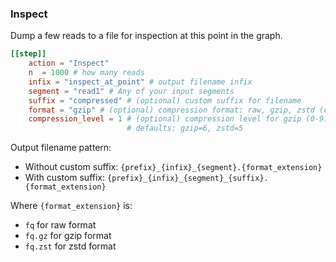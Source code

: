 
### Inspect

Dump a few reads to a file for inspection at this point in the graph.

```toml
[[step]]
    action = "Inspect"
    n  = 1000 # how many reads
    infix = "inspect_at_point" # output filename infix
    segment = "read1" # Any of your input segments
    suffix = "compressed" # (optional) custom suffix for filename
    format = "gzip" # (optional) compression format: raw, gzip, zstd (defaults to raw)
    compression_level = 1 # (optional) compression level for gzip (0-9) or zstd (1-22)
                          # defaults: gzip=6, zstd=5
```

Output filename pattern:
- Without custom suffix: `{prefix}_{infix}_{segment}.{format_extension}`
- With custom suffix: `{prefix}_{infix}_{segment}_{suffix}.{format_extension}`

Where `{format_extension}` is:
- `fq` for raw format
- `fq.gz` for gzip format  
- `fq.zst` for zstd format